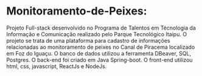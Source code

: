 # Monitoramento-de-Peixes:
  Projeto Full-stack desenvolvido no Programa de Talentos em Técnologia da Informação e Comunicação realizado pelo Parque Tecnológico Itaipu.
  O projeto se trata de uma plataforma para cadastro de informações relacionadas ao monitoramento de peixes no Canal de Piracema localizado em Foz do Iguaçu.
  O banco de dados utilizou a ferramenta DBeaver, SQL, Postgres. O back-end foi criado em Java Spring-boot. O front-end utilizou html, css, javascript, ReactJs e NodeJs.
